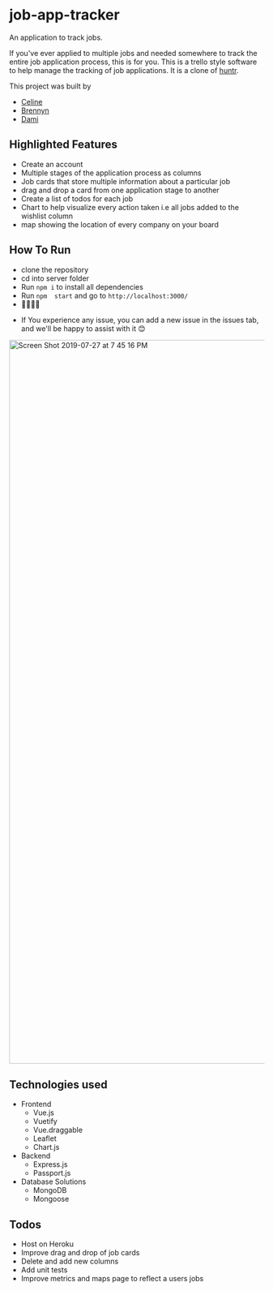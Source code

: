 # job-app-tracker
An application to track jobs.

If you've ever applied to multiple jobs and needed somewhere to track the entire job application process, this is for you. This is a trello style software to help manage the tracking of job applications. It is a clone of [huntr](https://www.huntr.co/app/track/boards/589189b5448fe5e45f01256c/board?demo=1).


This project was built by
- [Celine](https://github.com/Surai98)
- [Brennyn](https://github.com/BrennynSimpson)
- [Dami](https://github.com/obayanju)

## Highlighted Features
- Create an account
- Multiple stages of the application process as columns
- Job cards that store multiple information about a particular job
- drag and drop a card from one application stage to another
- Create a list of todos for each job
- Chart to help visualize every action taken i.e all jobs added to the wishlist column
- map showing the location of every company on your board

## How To Run
- clone the repository
- cd into server folder
- Run `npm i` to install all dependencies
- Run `npm  start` and go to `http://localhost:3000/`
- 🥳🥳🥳🥳
* If You experience any issue, you can add a new issue in the issues tab, and we'll be happy to assist with it 😊

<img width="1427" alt="Screen Shot 2019-07-27 at 7 45 16 PM" src="https://user-images.githubusercontent.com/39537291/62001284-3c0e2680-b0aa-11e9-9015-de0858786944.png">



## Technologies used
- Frontend
  - Vue.js
  - Vuetify
  - Vue.draggable
  - Leaflet
  - Chart.js
- Backend
  - Express.js
  - Passport.js
- Database Solutions
  - MongoDB
  - Mongoose

## Todos
- Host on Heroku
- Improve drag and drop of job cards
- Delete and add new columns
- Add unit tests
- Improve metrics and maps page to reflect a users jobs
